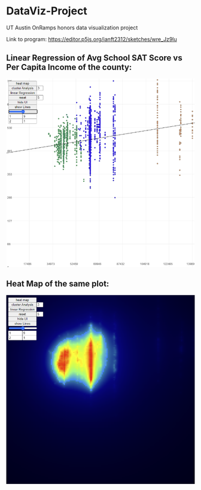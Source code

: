 # DataViz-Project
UT Austin OnRamps honors data visualization project

Link to program: https://editor.p5js.org/ianft2312/sketches/wre_Jz9lu

## Linear Regression of Avg School SAT Score vs Per Capita Income of the county:

![alt text](Screenshots/dataVizualizationImage1.png)

## Heat Map of the same plot:

![alt text](Screenshots/dataVisualizationImage2.png)
